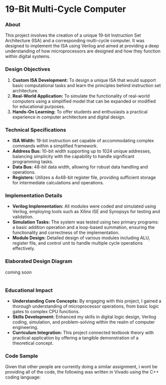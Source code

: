 <h1>19-Bit Multi-Cycle Computer</h1>
<h3>About</h3>
This project involves the creation of a unique 19-bit Instruction Set Architecture (ISA) and a corresponding multi-cycle computer. It was designed to implement the ISA using Verilog and aimed at providing a deep understanding of how microprocessors are designed and how they function within digital systems.
<h3>Design Objectives</h3>
<ol>
  <li><b>Custom ISA Development:</b> To design a unique ISA that would support basic computational tasks and learn the principles behind instruction set architecture.</li>
  <li><b>Real-World Application:</b> To simulate the functionality of real-world computers using a simplified model that can be expanded or modified for educational purposes.</li>
  <li><b>Hands-On Learning:</b> To offer students and enthusiasts a practical experience in computer architecture and digital design.</li>
</ol>

<h3>Technical Specifications</h3>
<ul>
  <li><b>ISA Width:</b> 19-bit instruction set capable of accommodating complex commands within a simplified framework.</li>
  <li><b>Address Bus:</b>  10-bit width supporting up to 1024 unique addresses, balancing simplicity with the capability to handle significant programming tasks.</li>
  <li><b>Data Bus:</b> 48-bit data width, allowing for robust data handling and operations.</li>
  <li><b>Registers:</b>  Utilizes a 4x48-bit register file, providing sufficient storage for intermediate calculations and operations.</li>
</ul>

<h3>Implementation Details</h3>
<ul>
  <li><b>Verilog Implementation:</b> All modules were coded and simulated using Verilog, employing tools such as Xilinx ISE and Synopsys for testing and validation.</li>
  <li><b>Simulation Tasks:</b> The system was tested using two primary programs: a basic addition operation and a loop-based summation, ensuring the functionality and correctness of the implementation.</li>
  <li><b>Module Design:</b> Detailed design of various modules including ALU, register file, and control unit to handle multiple cycle operations effectively.</li>
</ul>

<h3>Elaborated Design Diagram</h3>
coming soon<br><br>


<h3>Educational Impact</h3>
<ul>
  <li><b>Understanding Core Concepts:</b> By engaging with this project, I gained a thorough understanding of microprocessor operations, from basic logic gates to complex CPU functions.</li>
  <li><b>Skills Development:</b> Enhanced my skills in digital logic design, Verilog coding, simulation, and problem-solving within the realm of computer engineering.</li>
  <li><b>Curriculum Integration:</b> This project connected textbook theory with practical application by offering a tangible demonstration of a theoretical concept.</li>
</ul>

<h3>Code Sample</h3>
Given that other people are currently doing a similar assignment, i wont be providing all of the code, the following was written in Vivado using the C++ coding language:<br><br>

